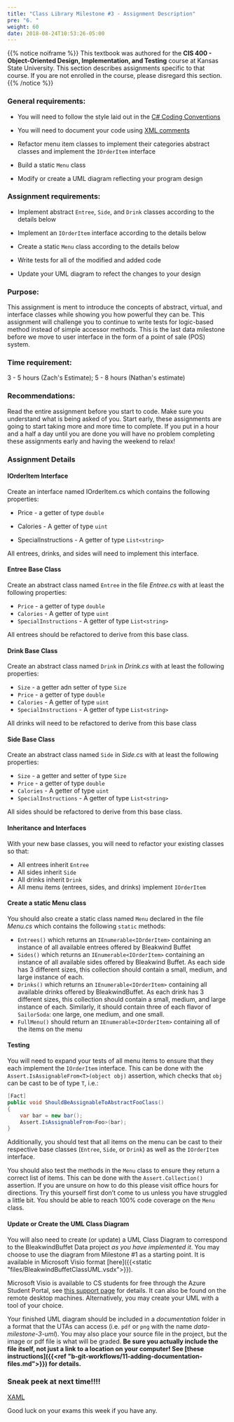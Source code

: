 ```yaml
---
title: "Class Library Milestone #3 - Assignment Description"
pre: "6. "
weight: 60
date: 2018-08-24T10:53:26-05:00
---
```


{{% notice noiframe %}}
This textbook was authored for the **CIS 400 - Object-Oriented Design, Implementation, and Testing** course at Kansas State University.  This section describes assignments specific to that course.  If you are not enrolled in the course, please disregard this section.
{{% /notice %}}

### General requirements:

* You will need to follow the style laid out in the [C# Coding Conventions](https://docs.microsoft.com/en-us/dotnet/csharp/programming-guide/inside-a-program/coding-conventions)

* You will need to document your code using [XML comments](https://docs.microsoft.com/en-us/dotnet/csharp/codedoc)

* Refactor menu item classes to implement their categories abstract classes and implement the `IOrderItem` interface

* Build a static `Menu` class

* Modify or create a UML diagram reflecting your program design

### Assignment requirements:

* Implement abstract `Entree`, `Side`, and `Drink` classes according to the details below

* Implement an `IOrderItem` interface according to the details below

* Create a static `Menu` class according to the details below

* Write tests for all of the modified and added code

* Update your UML diagram to refect the changes to your design

### Purpose:

This assignment is ment to introduce the concepts of abstract, virtual, and interface classes while showing you how powerful they can be. This assignment will challenge you to continue to write tests for logic-based method instead of simple accessor methods. This is the last data milestone before we move to user interface in the form of a point of sale (POS) system.

### Time requirement:

3 - 5 hours (Zach's Estimate); 5 - 8 hours (Nathan's estimate)

### Recommendations:

Read the entire assignment before you start to code. Make sure you understand what is being asked of you. Start early, these assignments are going to start taking more and more time to complete. If you put in a hour and a half a day until you are done you will have no problem completing these assignments early and having the weekend to relax!


### Assignment Details

#### IOrderItem Interface

Create an interface named IOrderItem.cs which contains the following properties:

* Price - a getter of type `double`

* Calories - A getter of type `uint`

* SpecialInstructions - A getter of type `List<string>`

All entrees, drinks, and sides will need to implement this interface.

#### Entree Base Class
Create an abstract class named `Entree` in the file _Entree.cs_ with at least the following properties:

* `Price` - a getter of type `double`
* `Calories` - A getter of type `uint`
* `SpecialInstructions` - A getter of type `List<string>`

All entrees should be refactored to derive from this base class.

#### Drink Base Class
Create an abstract class named `Drink` in _Drink.cs_ with at least the following properties:

* `Size` - a getter adn setter of type `Size`
* `Price` - a getter of type `double`
* `Calories` - A getter of type `uint`
* `SpecialInstructions` - A getter of type `List<string>`

All drinks will need to be refactored to derive from this base class

#### Side Base Class
Create an abstract class named `Side` in _Side.cs_ with at least the following properties:

* `Size` - a getter and setter of type `Size`
* `Price` - a getter of type `double`
* `Calories` - A getter of type `uint`
* `SpecialInstructions` - A getter of type `List<string>`

All sides should be refactored to derive from this base class.

#### Inheritance and Interfaces
With your new base classes, you will need to refactor your existing classes so that:

* All entrees inherit `Entree`
* All sides inherit `Side`
* All drinks inherit `Drink`
* All menu items (entrees, sides, and drinks) implement `IOrderItem`

#### Create a static Menu class
You should also create a static class named `Menu` declared in the file _Menu.cs_ which contains the following `static` methods:

* `Entrees()` which returns an `IEnumerable<IOrderItem>` containing an instance of all available entrees offered by Bleakwind Buffet
* `Sides()` which returns an `IEnumerable<IOrderItem>` containing an instance of all available sides offered by Bleakwind Buffet.  As each side has 3 different sizes, this collection should contain a small, medium, and large instance of each. 
* `Drinks()` which returns an `IEnumerable<IOrderItem>` containing all available drinks offered by BleakwindBuffet.  As each drink has 3 different sizes, this collection should contain a small, medium, and large instance of each.  Similarly, it should contain three of each flavor of `SailorSoda`: one large, one medium, and one small.
* `FullMenu()` should return an `IEnumerable<IOrderItem>` containing all of the items on the menu

#### Testing

You will need to expand your tests of all menu items to ensure that they each implement the `IOrderItem` interface.  This can be done with the `Assert.IsAssignableFrom<T>(object obj)` assertion, which checks that `obj` can be cast to be of type `T`, i.e.:

```csharp
[Fact]
public void ShouldBeAssignableToAbstractFooClass()
{
    var bar = new bar();
    Assert.IsAssignableFrom<Foo>(bar);
}
```

Additionally, you should test that all items on the menu can be cast to their respective base classes (`Entree`, `Side`, or `Drink`) as well as the `IOrderItem` interface.

You should also test the methods in the `Menu` class to ensure they return a correct list of items. This can be done with the `Assert.Collection()` assertion.  If you are unsure on how to do this please visit office hours for directions. Try this yourself first don’t come to us unless you have struggled a little bit. You should be able to reach 100% code coverage on the `Menu` class.

#### Update or Create the UML Class Diagram
You will also need to create (or update) a UML Class Diagram to correspond to the BleakwindBuffet Data project _as you have implemented it_.  You may choose to use the diagram from Milestone #1 as a starting point.  It is available in Microsoft Visio format [here]({{<static "files/BleakwindBuffetClassUML.vsdx">}}).  

Microsoft Visio is available to CS students for free through the Azure Student Portal, see [this support page](https://support.cs.ksu.edu/CISDocs/wiki/FAQ#MSDNAA) for details.  It can also be found on the remote desktop machines.  Alternatively, you may create your UML with a tool of your choice.

Your finished UML diagram should be included in a _documentation_ folder in a format that the UTAs can access (i.e. `pdf` or `png` with the name _data-milestone-3-uml_).  You may also place your source file in the project, but the image or pdf file is what will be graded.  **Be sure you actually include the file itself, not just a link to a location on your computer!  See [these instructions]({{<ref "b-git-workflows/11-adding-documentation-files.md">}}) for details.**

### Sneak peek at next time!!!!

[XAML](https://docs.microsoft.com/en-us/dotnet/framework/wpf/advanced/xaml-syntax-in-detail "XAML")

Good luck on your exams this week if you have any.